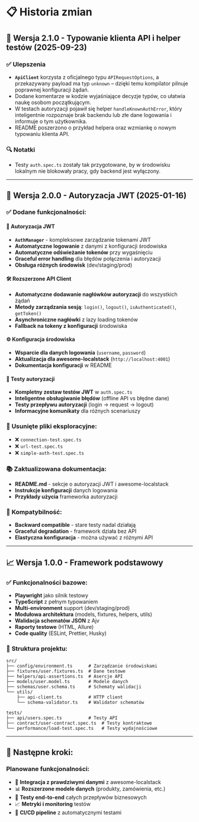 # 📋 Historia zmian

## 🚀 **Wersja 2.1.0 - Typowanie klienta API i helper testów** (2025-09-23)

### ✅ **Ulepszenia**

- **`ApiClient`** korzysta z oficjalnego typu `APIRequestOptions`, a przekazywany payload ma typ `unknown` – dzięki temu kompilator pilnuje poprawnej konfiguracji żądań.
- Dodane komentarze w kodzie wyjaśniające decyzje typów, co ułatwia naukę osobom początkującym.
- W testach autoryzacji pojawił się helper `handleKnownAuthError`, który inteligentnie rozpoznaje brak backendu lub złe dane logowania i informuje o tym użytkownika.
- README poszerzono o przykład helpera oraz wzmiankę o nowym typowaniu klienta API.

### 🔍 **Notatki**

- Testy `auth.spec.ts` zostały tak przygotowane, by w środowisku lokalnym nie blokowały pracy, gdy backend jest wyłączony.

---

## 🎯 **Wersja 2.0.0 - Autoryzacja JWT** (2025-01-16)

### ✅ **Dodane funkcjonalności:**

#### **🔐 Autoryzacja JWT**

- **`AuthManager`** - kompleksowe zarządzanie tokenami JWT
- **Automatyczne logowanie** z danymi z konfiguracji środowiska
- **Automatyczne odświeżanie tokenów** przy wygaśnięciu
- **Graceful error handling** dla błędów połączenia i autoryzacji
- **Obsługa różnych środowisk** (dev/staging/prod)

#### **🛠️ Rozszerzone API Client**

- **Automatyczne dodawanie nagłówków autoryzacji** do wszystkich żądań
- **Metody zarządzania sesją**: `login()`, `logout()`, `isAuthenticated()`, `getToken()`
- **Asynchroniczne nagłówki** z lazy loading tokenów
- **Fallback na tokeny z konfiguracji** środowiska

#### **⚙️ Konfiguracja środowiska**

- **Wsparcie dla danych logowania** (`username`, `password`)
- **Aktualizacja dla awesome-localstack** (`http://localhost:4001`)
- **Dokumentacja konfiguracji** w README

#### **🧪 Testy autoryzacji**

- **Kompletny zestaw testów JWT** w `auth.spec.ts`
- **Inteligentne obsługiwanie błędów** (offline API vs błędne dane)
- **Testy przepływu autoryzacji** (login → request → logout)
- **Informacyjne komunikaty** dla różnych scenariuszy

### 🧹 **Usunięte pliki eksploracyjne:**

- ❌ `connection-test.spec.ts`
- ❌ `url-test.spec.ts`
- ❌ `simple-auth-test.spec.ts`

### 📚 **Zaktualizowana dokumentacja:**

- **README.md** - sekcje o autoryzacji JWT i awesome-localstack
- **Instrukcje konfiguracji** danych logowania
- **Przykłady użycia** frameworka autoryzacji

### 🎯 **Kompatybilność:**

- **Backward compatible** - stare testy nadal działają
- **Graceful degradation** - framework działa bez API
- **Elastyczna konfiguracja** - można używać z różnymi API

---

## 📈 **Wersja 1.0.0 - Framework podstawowy**

### ✅ **Funkcjonalności bazowe:**

- **Playwright** jako silnik testowy
- **TypeScript** z pełnym typowaniem
- **Multi-environment** support (dev/staging/prod)
- **Modułowa architektura** (models, fixtures, helpers, utils)
- **Walidacja schematów JSON** z Ajv
- **Raporty testowe** (HTML, Allure)
- **Code quality** (ESLint, Prettier, Husky)

### 📁 **Struktura projektu:**

```
src/
├── config/environment.ts      # Zarządzanie środowiskami
├── fixtures/user.fixtures.ts  # Dane testowe
├── helpers/api-assertions.ts  # Asercje API
├── models/user.model.ts       # Modele danych
├── schemas/user.schema.ts     # Schematy walidacji
└── utils/
    ├── api-client.ts          # HTTP client
    └── schema-validator.ts    # Walidator schematów

tests/
├── api/users.spec.ts          # Testy API
├── contract/user-contract.spec.ts  # Testy kontraktowe
└── performance/load-test.spec.ts   # Testy wydajnościowe
```

---

## 🚀 **Następne kroki:**

### **Planowane funkcjonalności:**

- 🔄 **Integracja z prawdziwymi danymi** z awesome-localstack
- 📊 **Rozszerzone modele danych** (produkty, zamówienia, etc.)
- 🧪 **Testy end-to-end** całych przepływów biznesowych
- 📈 **Metryki i monitoring** testów
- 🤖 **CI/CD pipeline** z automatycznymi testami

